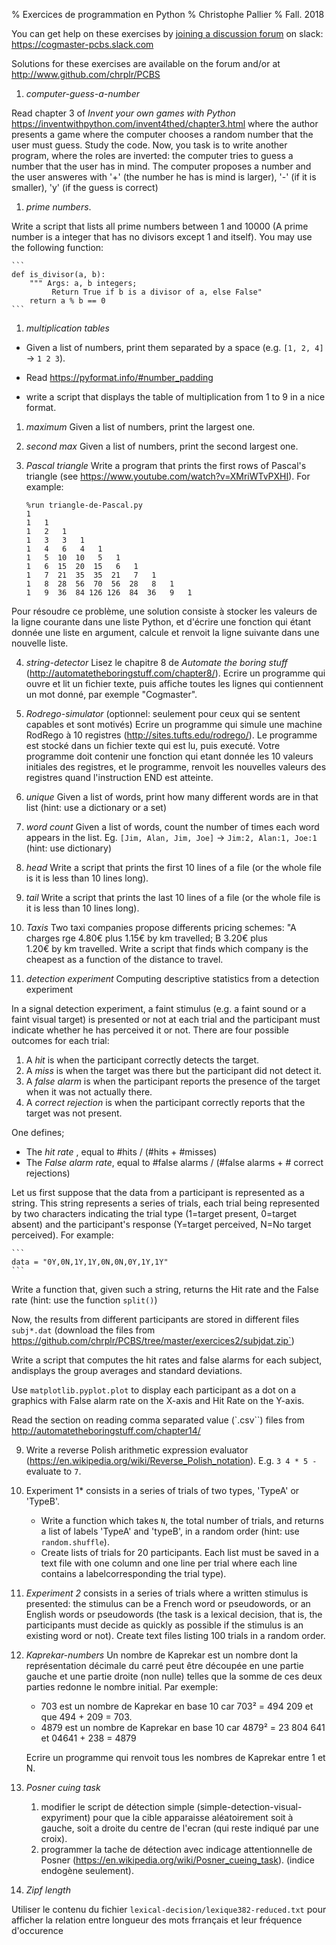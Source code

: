 % Exercices de programmation en Python
% Christophe Pallier
% Fall. 2018


You can get help on these exercises by [joining a discussion forum](https://join.slack.com/t/cogmaster-pcbs/shared_invite/enQtNDUzNDk0NTMyNjk0LTM0YzVhMmI1YjU3ZjRhMjNmZDRjMmVmYzYwYWJiZjA1YTE2MjNkYjE3MzAyNGU3OWI0MTA3NGMyOTFiYmM3NzU) on slack: https://cogmaster-pcbs.slack.com 

Solutions for these exercises are available on the forum and/or at http://www.github.com/chrplr/PCBS

1. *computer-guess-a-number*

Read chapter 3 of _Invent your own games with Python_ https://inventwithpython.com/invent4thed/chapter3.html where the author presents a game where the computer chooses a random number that the user must guess. Study the code. Now, you task is to write another program, where the roles are inverted: the computer tries to guess a number that the user has in mind. The computer proposes a number and the user answeres with '+' (the number he has is mind is larger), '-' (if it is smaller), 'y' (if the guess is correct) 

1. *prime numbers*. 

Write a script that lists all prime numbers between 1 and 10000 (A prime number is a integer that has no divisors except 1 and itself). You may use the following function:

    ```
    def is_divisor(a, b):
        """ Args: a, b integers;
             Return True if b is a divisor of a, else False"
        return a % b == 0
    ```

1. *multiplication tables* 

* Given a list of numbers, print them separated by a space (e.g. `[1, 2, 4]` -> `1 2 3`).

* Read https://pyformat.info/#number_padding 

* write a script that displays the table of multiplication from 1 to 9 in a nice format.


1. *maximum* Given a list of numbers, print the largest one.

1. *second max* Given a list of numbers, print the second largest one.


1. *Pascal triangle* Write a program that prints the first rows of Pascal's triangle (see https://www.youtube.com/watch?v=XMriWTvPXHI). For example:

    ```
    %run triangle-de-Pascal.py
    1 
    1   1 
    1   2   1 
    1   3   3   1 
    1   4   6   4   1 
    1   5  10  10   5   1 
    1   6  15  20  15   6   1 
    1   7  21  35  35  21   7   1 
    1   8  28  56  70  56  28   8   1 
    1   9  36  84 126 126  84  36   9   1 
    ```

Pour résoudre ce problème, une solution consiste à stocker les valeurs de la ligne courante dans une liste Python, et d'écrire une fonction qui étant donnée une liste en argument, calcule et renvoit la ligne suivante dans une nouvelle liste.

4. *string-detector* Lisez le chapitre 8 de _Automate the boring stuff_ (http://automatetheboringstuff.com/chapter8/). Ecrire un programme qui ouvre et lit un fichier texte, puis affiche toutes les lignes qui contiennent un mot donné, par exemple "Cogmaster". 


5. *Rodrego-simulator* (optionnel: seulement pour ceux qui se sentent capables et sont motivés) Ecrire un programme qui simule une machine RodRego à 10 registres (http://sites.tufts.edu/rodrego/). Le programme est stocké dans un fichier texte qui est lu, puis executé.  Votre programme doit contenir une fonction qui etant donnée les 10 valeurs initiales des registres, et le programme, renvoit les nouvelles valeurs des registres quand l'instruction END est atteinte.

3. *unique* Given a list of words, print how many different
words are in that list (hint: use a dictionary or a set)

4. *word count* Given a list of words, count the number of times each word appears in the list. Eg. `[Jim, Alan, Jim, Joe]` -> `Jim:2, Alan:1, Joe:1`  (hint: use dictionary)


5. *head* Write a script that prints the first 10 lines of a file (or the whole file is it is less than 10 lines long).

6. *tail* Write a script that prints the last 10 lines of a file  (or the whole file is it is less than 10 lines long).

7. *Taxis* Two taxi companies propose differents pricing schemes: "A charges 
rge 4.80€ plus 1.15€ by km travelled; B 3.20€ plus  
1.20€ by km travelled. Write a script that finds which company is the cheapest
as a function of the distance to travel.

8. *detection experiment* Computing descriptive statistics from a detection experiment

  In a signal detection experiment, a faint stimulus (e.g. a faint sound or a
faint visual target) is presented or not at each trial and the participant
must indicate whether he has perceived it or not. There are four possible outcomes for each trial:

   1. A _hit_ is when the participant correctly detects the target.
   2. A _miss_ is when the target was there but the participant did not detect it.
   3. A _false alarm_ is when the participant reports the presence of the target when it was not actually there.
   4. A _correct rejection_ is when the participant correctly reports that the
  target was not present.

 One defines;

 *  The _hit rate_ , equal to #hits / (#hits + #misses)
 *  The _False alarm rate_, equal to #false alarms / (#false alarms + # correct rejections)

  Let us first suppose that the data from a participant is represented as a string. This string represents a series of trials, each trial being
represented by two characters indicating the trial type (1=target present,
0=target absent) and the participant's response (Y=target perceived, N=No target
perceived). For example:

    ```
    data = "0Y,0N,1Y,1Y,0N,0N,0Y,1Y,1Y"
    ```    
 
  Write a function that, given such a string, returns the Hit rate and the  False rate (hint: use the function `split()`)

  Now, the results from different participants are stored in different files `subj*.dat` (download the files from https://github.com/chrplr/PCBS/tree/master/exercices2/subjdat.zip`)

  Write a script that computes the hit rates and false alarms for each subject, andisplays the group averages and standard deviations. 


  Use `matplotlib.pyplot.plot` to display each participant as a dot on a graphics with False alarm rate on the X-axis and Hit Rate on the Y-axis. 

  Read the section on reading comma separated value (`.csv``) files from http://automatetheboringstuff.com/chapter14/


9. Write a reverse Polish arithmetic expression evaluator (https://en.wikipedia.org/wiki/Reverse_Polish_notation). E.g. `3 4 * 5 -` evaluate to `7`.


1. Experiment 1* consists in a series of trials of two types, 'TypeA' or 'TypeB'. 
    - Write a function which takes `N`, the total number of trials, and returns a list of labels 'TypeA' and 'typeB', in a random order (hint: use `random.shuffle`). 
    - Create lists of trials for 20 participants. Each list must be saved in a text file with one column and one line per trial where each line contains a labelcorresponding the trial type).
    
1. *Experiment 2* consists in a series of trials where a written stimulus is presented: the stimulus can be a French word or pseudowords, or an English words or pseudowords (the task is a lexical decision, that is, the participants must decide as quickly as possible if the stimulus is an existing word or not). Create text files listing 100 trials in a random order. 


1. *Kaprekar-numbers* Un nombre de Kaprekar est un nombre dont la représentation décimale du carré peut être découpée en une partie gauche et une partie droite (non nulle) telles que la somme de ces deux parties redonne le nombre initial. Par exemple:

   - 703 est un nombre de Kaprekar en base 10 car 703² = 494 209 et que 494 + 209 = 703.
   - 4879 est un nombre de Kaprekar en base 10 car 4879² = 23 804 641 et 04641 + 238 = 4879
   
   Ecrire un programme qui renvoit tous les nombres de Kaprekar entre 1 et N.
    
   
1. *Posner cuing task*

    1. modifier le script de détection simple (simple-detection-visual-expyriment) pour que la cible apparaisse aléatoirement soit à gauche, soit a droite du centre de l'ecran (qui reste indiqué par une croix).
    2. programmer la tache de détection avec indicage attentionnelle de Posner (https://en.wikipedia.org/wiki/Posner_cueing_task). (indice endogène seulement).



1.  *Zipf length* 

Utiliser le contenu du fichier `lexical-decision/lexique382-reduced.txt` pour afficher la relation entre longueur des mots frrançais et leur fréquence d'occurence
